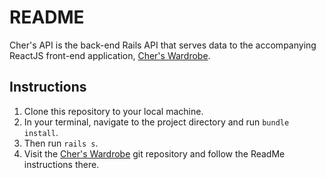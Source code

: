 # README

Cher's API is the back-end Rails API that serves data to the accompanying ReactJS front-end application, [Cher's Wardrobe](https://github.com/dalmaboros/chers-wardrobe).

## Instructions

1. Clone this repository to your local machine.
2. In your terminal, navigate to the project directory and run `bundle install`.
3. Then run `rails s`.
4. Visit the [Cher's Wardrobe](https://github.com/dalmaboros/chers-wardrobe) git repository and follow the ReadMe instructions there.